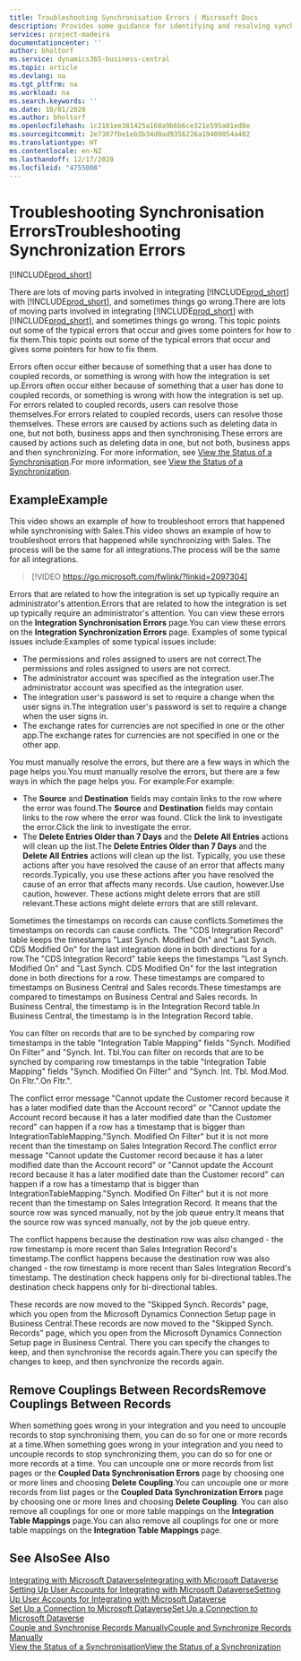 ```yaml
---
title: Troubleshooting Synchronisation Errors | Microsoft Docs
description: Provides some guidance for identifying and resolving synchronisation errors.
services: project-madeira
documentationcenter: ''
author: bholtorf
ms.service: dynamics365-business-central
ms.topic: article
ms.devlang: na
ms.tgt_pltfrm: na
ms.workload: na
ms.search.keywords: ''
ms.date: 10/01/2020
ms.author: bholtorf
ms.openlocfilehash: 1c2181ee381425a168a9b6b6ce321e595a01ed8e
ms.sourcegitcommit: 2e7307fbe1eb3b34d0ad9356226a19409054a402
ms.translationtype: HT
ms.contentlocale: en-NZ
ms.lasthandoff: 12/17/2020
ms.locfileid: "4755008"
---
```

# <a name="troubleshooting-synchronization-errors"></a><span data-ttu-id="64829-103">Troubleshooting Synchronisation Errors</span><span class="sxs-lookup"><span data-stu-id="64829-103">Troubleshooting Synchronization Errors</span></span>
[!INCLUDE[prod_short](includes/cc_data_platform_banner.md)]

<span data-ttu-id="64829-104">There are lots of moving parts involved in integrating [!INCLUDE[prod_short](includes/prod_short.md)] with [!INCLUDE[prod_short](includes/cds_long_md.md)], and sometimes things go wrong.</span><span class="sxs-lookup"><span data-stu-id="64829-104">There are lots of moving parts involved in integrating [!INCLUDE[prod_short](includes/prod_short.md)] with [!INCLUDE[prod_short](includes/cds_long_md.md)], and sometimes things go wrong.</span></span> <span data-ttu-id="64829-105">This topic points out some of the typical errors that occur and gives some pointers for how to fix them.</span><span class="sxs-lookup"><span data-stu-id="64829-105">This topic points out some of the typical errors that occur and gives some pointers for how to fix them.</span></span>

<span data-ttu-id="64829-106">Errors often occur either because of something that a user has done to coupled records, or something is wrong with how the integration is set up.</span><span class="sxs-lookup"><span data-stu-id="64829-106">Errors often occur either because of something that a user has done to coupled records, or something is wrong with how the integration is set up.</span></span> <span data-ttu-id="64829-107">For errors related to coupled records, users can resolve those themselves.</span><span class="sxs-lookup"><span data-stu-id="64829-107">For errors related to coupled records, users can resolve those themselves.</span></span> <span data-ttu-id="64829-108">These errors are caused by actions such as deleting data in one, but not both, business apps and then synchronising.</span><span class="sxs-lookup"><span data-stu-id="64829-108">These errors are caused by actions such as deleting data in one, but not both, business apps and then synchronizing.</span></span> <span data-ttu-id="64829-109">For more information, see [View the Status of a Synchronisation](admin-how-to-view-synchronization-status.md).</span><span class="sxs-lookup"><span data-stu-id="64829-109">For more information, see [View the Status of a Synchronization](admin-how-to-view-synchronization-status.md).</span></span>

## <a name="example"></a><span data-ttu-id="64829-110">Example</span><span class="sxs-lookup"><span data-stu-id="64829-110">Example</span></span>
<span data-ttu-id="64829-111">This video shows an example of how to troubleshoot errors that happened while synchronising with Sales.</span><span class="sxs-lookup"><span data-stu-id="64829-111">This video shows an example of how to troubleshoot errors that happened while synchronizing with Sales.</span></span> <span data-ttu-id="64829-112">The process will be the same for all integrations.</span><span class="sxs-lookup"><span data-stu-id="64829-112">The process will be the same for all integrations.</span></span> 

> [!VIDEO https://go.microsoft.com/fwlink/?linkid=2097304]

<span data-ttu-id="64829-113">Errors that are related to how the integration is set up typically require an administrator's attention.</span><span class="sxs-lookup"><span data-stu-id="64829-113">Errors that are related to how the integration is set up typically require an administrator's attention.</span></span> <span data-ttu-id="64829-114">You can view these errors on the **Integration Synchronisation Errors** page.</span><span class="sxs-lookup"><span data-stu-id="64829-114">You can view these errors on the **Integration Synchronization Errors** page.</span></span> <span data-ttu-id="64829-115">Examples of some typical issues include:</span><span class="sxs-lookup"><span data-stu-id="64829-115">Examples of some typical issues include:</span></span>  
  
* <span data-ttu-id="64829-116">The permissions and roles assigned to users are not correct.</span><span class="sxs-lookup"><span data-stu-id="64829-116">The permissions and roles assigned to users are not correct.</span></span>  
* <span data-ttu-id="64829-117">The administrator account was specified as the integration user.</span><span class="sxs-lookup"><span data-stu-id="64829-117">The administrator account was specified as the integration user.</span></span>  
* <span data-ttu-id="64829-118">The integration user's password is set to require a change when the user signs in.</span><span class="sxs-lookup"><span data-stu-id="64829-118">The integration user's password is set to require a change when the user signs in.</span></span>  
* <span data-ttu-id="64829-119">The exchange rates for currencies are not specified in one or the other app.</span><span class="sxs-lookup"><span data-stu-id="64829-119">The exchange rates for currencies are not specified in one or the other app.</span></span>  
  
<span data-ttu-id="64829-120">You must manually resolve the errors, but there are a few ways in which the page helps you.</span><span class="sxs-lookup"><span data-stu-id="64829-120">You must manually resolve the errors, but there are a few ways in which the page helps you.</span></span> <span data-ttu-id="64829-121">For example:</span><span class="sxs-lookup"><span data-stu-id="64829-121">For example:</span></span>  

* <span data-ttu-id="64829-122">The **Source** and **Destination** fields may contain links to the row where the error was found.</span><span class="sxs-lookup"><span data-stu-id="64829-122">The **Source** and **Destination** fields may contain links to the row where the error was found.</span></span> <span data-ttu-id="64829-123">Click the link to investigate the error.</span><span class="sxs-lookup"><span data-stu-id="64829-123">Click the link to investigate the error.</span></span>  
* <span data-ttu-id="64829-124">The **Delete Entries Older than 7 Days** and the **Delete All Entries** actions will clean up the list.</span><span class="sxs-lookup"><span data-stu-id="64829-124">The **Delete Entries Older than 7 Days** and the **Delete All Entries** actions will clean up the list.</span></span> <span data-ttu-id="64829-125">Typically, you use these actions after you have resolved the cause of an error that affects many records.</span><span class="sxs-lookup"><span data-stu-id="64829-125">Typically, you use these actions after you have resolved the cause of an error that affects many records.</span></span> <span data-ttu-id="64829-126">Use caution, however.</span><span class="sxs-lookup"><span data-stu-id="64829-126">Use caution, however.</span></span> <span data-ttu-id="64829-127">These actions might delete errors that are still relevant.</span><span class="sxs-lookup"><span data-stu-id="64829-127">These actions might delete errors that are still relevant.</span></span>

<span data-ttu-id="64829-128">Sometimes the timestamps on records can cause conflicts.</span><span class="sxs-lookup"><span data-stu-id="64829-128">Sometimes the timestamps on records can cause conflicts.</span></span> <span data-ttu-id="64829-129">The "CDS Integration Record" table keeps the timestamps "Last Synch. Modified On" and "Last Synch. CDS Modified On" for the last integration done in both directions for a row.</span><span class="sxs-lookup"><span data-stu-id="64829-129">The "CDS Integration Record" table keeps the timestamps "Last Synch. Modified On" and "Last Synch. CDS Modified On" for the last integration done in both directions for a row.</span></span> <span data-ttu-id="64829-130">These timestamps are compared to timestamps on Business Central and Sales records.</span><span class="sxs-lookup"><span data-stu-id="64829-130">These timestamps are compared to timestamps on Business Central and Sales records.</span></span> <span data-ttu-id="64829-131">In Business Central, the timestamp is in the Integration Record table.</span><span class="sxs-lookup"><span data-stu-id="64829-131">In Business Central, the timestamp is in the Integration Record table.</span></span>

<span data-ttu-id="64829-132">You can filter on records that are to be synched by comparing row timestamps in the table "Integration Table Mapping" fields "Synch. Modified On Filter" and "Synch. Int. Tbl.</span><span class="sxs-lookup"><span data-stu-id="64829-132">You can filter on records that are to be synched by comparing row timestamps in the table "Integration Table Mapping" fields "Synch. Modified On Filter" and "Synch. Int. Tbl.</span></span> <span data-ttu-id="64829-133">Mod.</span><span class="sxs-lookup"><span data-stu-id="64829-133">Mod.</span></span> <span data-ttu-id="64829-134">On Fltr.".</span><span class="sxs-lookup"><span data-stu-id="64829-134">On Fltr.".</span></span>

<span data-ttu-id="64829-135">The conflict error message "Cannot update the Customer record because it has a later modified date than the Account record" or "Cannot update the Account record because it has a later modified date than the Customer record" can happen if a row has a timestamp that is bigger than IntegrationTableMapping."Synch. Modified On Filter" but it is not more recent than the timestamp on Sales Integration Record.</span><span class="sxs-lookup"><span data-stu-id="64829-135">The conflict error message "Cannot update the Customer record because it has a later modified date than the Account record" or "Cannot update the Account record because it has a later modified date than the Customer record" can happen if a row has a timestamp that is bigger than IntegrationTableMapping."Synch. Modified On Filter" but it is not more recent than the timestamp on Sales Integration Record.</span></span> <span data-ttu-id="64829-136">It means that the source row was synced manually, not by the job queue entry.</span><span class="sxs-lookup"><span data-stu-id="64829-136">It means that the source row was synced manually, not by the job queue entry.</span></span> 

<span data-ttu-id="64829-137">The conflict happens because the destination row was also changed  - the row timestamp is more recent than Sales Integration Record's timestamp.</span><span class="sxs-lookup"><span data-stu-id="64829-137">The conflict happens because the destination row was also changed  - the row timestamp is more recent than Sales Integration Record's timestamp.</span></span> <span data-ttu-id="64829-138">The destination check happens only for bi-directional tables.</span><span class="sxs-lookup"><span data-stu-id="64829-138">The destination check happens only for bi-directional tables.</span></span> 

<span data-ttu-id="64829-139">These records are now moved to the "Skipped Synch. Records" page, which you open from the Microsoft Dynamics Connection Setup page in Business Central.</span><span class="sxs-lookup"><span data-stu-id="64829-139">These records are now moved to the "Skipped Synch. Records" page, which you open from the Microsoft Dynamics Connection Setup page in Business Central.</span></span> <span data-ttu-id="64829-140">There you can specify the changes to keep, and then synchronise the records again.</span><span class="sxs-lookup"><span data-stu-id="64829-140">There you can specify the changes to keep, and then synchronize the records again.</span></span>

## <a name="remove-couplings-between-records"></a><span data-ttu-id="64829-141">Remove Couplings Between Records</span><span class="sxs-lookup"><span data-stu-id="64829-141">Remove Couplings Between Records</span></span>
<span data-ttu-id="64829-142">When something goes wrong in your integration and you need to uncouple records to stop synchronising them, you can do so for one or more records at a time.</span><span class="sxs-lookup"><span data-stu-id="64829-142">When something goes wrong in your integration and you need to uncouple records to stop synchronizing them, you can do so for one or more records at a time.</span></span> <span data-ttu-id="64829-143">You can uncouple one or more records from list pages or the **Coupled Data Synchronisation Errors** page by choosing one or more lines and choosing **Delete Coupling**.</span><span class="sxs-lookup"><span data-stu-id="64829-143">You can uncouple one or more records from list pages or the **Coupled Data Synchronization Errors** page by choosing one or more lines and choosing **Delete Coupling**.</span></span> <span data-ttu-id="64829-144">You can also remove all couplings for one or more table mappings on the **Integration Table Mappings** page.</span><span class="sxs-lookup"><span data-stu-id="64829-144">You can also remove all couplings for one or more table mappings on the **Integration Table Mappings** page.</span></span> 

## <a name="see-also"></a><span data-ttu-id="64829-145">See Also</span><span class="sxs-lookup"><span data-stu-id="64829-145">See Also</span></span>
[<span data-ttu-id="64829-146">Integrating with Microsoft Dataverse</span><span class="sxs-lookup"><span data-stu-id="64829-146">Integrating with Microsoft Dataverse</span></span>](admin-prepare-dynamics-365-for-sales-for-integration.md)  
[<span data-ttu-id="64829-147">Setting Up User Accounts for Integrating with Microsoft Dataverse</span><span class="sxs-lookup"><span data-stu-id="64829-147">Setting Up User Accounts for Integrating with Microsoft Dataverse</span></span>](admin-setting-up-integration-with-dynamics-sales.md)  
[<span data-ttu-id="64829-148">Set Up a Connection to Microsoft Dataverse</span><span class="sxs-lookup"><span data-stu-id="64829-148">Set Up a Connection to Microsoft Dataverse</span></span>](admin-how-to-set-up-a-dynamics-crm-connection.md)  
[<span data-ttu-id="64829-149">Couple and Synchronise Records Manually</span><span class="sxs-lookup"><span data-stu-id="64829-149">Couple and Synchronize Records Manually</span></span>](admin-how-to-couple-and-synchronize-records-manually.md)  
[<span data-ttu-id="64829-150">View the Status of a Synchronisation</span><span class="sxs-lookup"><span data-stu-id="64829-150">View the Status of a Synchronization</span></span>](admin-how-to-view-synchronization-status.md)  
